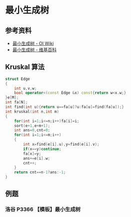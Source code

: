 # 最小生成树

## 参考资料

- [最小生成树 - OI Wiki](https://oi-wiki.org/graph/mst/)
- [最小生成树 - 维基百科](https://zh.wikipedia.org/zh-cn/最小生成树)

## Kruskal 算法

```cpp
struct Edge
{
	int u,v,w;
	bool operator<(const Edge &x) const{return w<x.w;}
}e[M];
int fa[N];
int find(int u){return u==fa[u]?u:fa[u]=find(fa[u]);}
int kruskal(int n,int m)
{
	for(int i=1;i<=n;i++)fa[i]=i;
	sort(e+1,e+m+1);
	int ans=0,cnt=0;
	for(int i=1;i<=m;i++)
	{
		int x=find(e[i].u),y=find(e[i].v);
		if(x==y)continue;
		fa[x]=y;
		ans+=e[i].w;
		cnt++;
	}
	return cnt==n-1?ans:-1;
}
```

## 例题

### 洛谷 P3366 【模板】最小生成树

<Problem id="P3366" />
